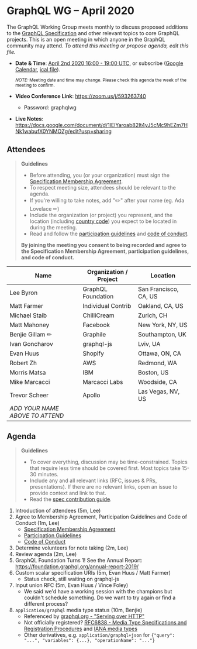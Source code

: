 # GraphQL WG – April 2020

The GraphQL Working Group meets monthly to discuss proposed additions to the
[GraphQL Specification](https://github.com/graphql/graphql-spec) and other
relevant topics to core GraphQL projects. This is an open meeting in which
anyone in the GraphQL community may attend. *To attend this meeting or propose
agenda, edit this file.*

- **Date & Time**: [April 2nd 2020 16:00 - 19:00 UTC](https://www.timeanddate.com/worldclock/meetingdetails.html?year=2020&month=4&day=2&hour=16&min=0&sec=0&p1=224&p2=179&p3=136&p4=37&p5=239&p6=101&p7=152), or subscribe ([Google Calendar](https://calendar.google.com/calendar?cid=bGludXhmb3VuZGF0aW9uLm9yZ19pazc5dDl1dWoycDMyaTNyMjAzZGd2NW1vOEBncm91cC5jYWxlbmRhci5nb29nbGUuY29t), [ical file](https://calendar.google.com/calendar/ical/linuxfoundation.org_ik79t9uuj2p32i3r203dgv5mo8%40group.calendar.google.com/public/basic.ics)).

  <small>*NOTE:* Meeting date and time may change. Please check this agenda the week of the meeting to confirm.</small>
- **Video Conference Link**: https://zoom.us/j/593263740
  - Password: graphqlwg
- **Live Notes**: https://docs.google.com/document/d/1IElYaroab82It4yJ5cMc9hEZm7HNk1wabufX0YNMOZg/edit?usp=sharing


## Attendees

> **Guidelines**
> - Before attending, you (or your organization) must sign the [Specification Membership Agreement](https://github.com/graphql/foundation).
> - To respect meeting size, attendees should be relevant to the agenda.
> - If you're willing to take notes, add "✏️" after your name (eg. Ada Lovelace ✏)
> - Include the organization (or project) you represent, and the location (including [country code](https://en.wikipedia.org/wiki/List_of_ISO_3166_country_codes#Current_ISO_3166_country_codes)) you expect to be located in during the meeting.
> - Read and follow the [participation guidelines](https://github.com/graphql/graphql-wg#participation-guidelines) and [code of conduct](https://github.com/graphql/foundation/blob/master/CODE-OF-CONDUCT.md).
>
> **By joining the meeting you consent to being recorded and agree to the Specification Membership Agreement,
> participation guidelines, and code of conduct.**

| Name                     | Organization / Project   | Location
| ------------------------ | ------------------------ | ------------------------
| Lee Byron                | GraphQL Foundation       | San Francisco, CA, US
| Matt Farmer              | Individual Contrib       | Oakland, CA, US
| Michael Staib            | ChilliCream              | Zurich, CH
| Matt Mahoney             | Facebook                 | New York, NY, US
| Benjie Gillam ✏          | Graphile                 | Southampton, UK
| Ivan Goncharov           | graphql-js               | Lviv, UA
| Evan Huus                | Shopify                  | Ottawa, ON, CA
| Robert Zh                | AWS                      | Redmond, WA
| Morris Matsa             | IBM                      | Boston, US
| Mike Marcacci            | Marcacci Labs            | Woodside, CA
| Trevor Scheer            | Apollo                   | Las Vegas, NV, US
| *ADD YOUR NAME ABOVE TO ATTEND*


## Agenda

> **Guidelines**
> - To cover everything, discussion may be time-constrained. Topics that require less time should be covered first. Most topics take 15-30 minutes.
> - Include any and all relevant links (RFC, issues & PRs, presentations). If there are no relevant links, open an issue to provide context and link to that.
> - Read the [spec contribution guide](https://github.com/graphql/graphql-spec/blob/master/CONTRIBUTING.md).

<!--

Example agenda item:

1. Discuss moving the subscriptions proposal to stage 2 (30m, Lee)
   - [Subscriptions RFC](link.to/the-relevant/pr-or-issue-or-doc)
   - [GraphQL.js PR](github.link/to/the/project/pr)
   - [Another Relevant Link](youre.getting/the-idea.now)

-->

1. Introduction of attendees (5m, Lee)
1. Agree to Membership Agreement, Participation Guidelines and Code of Conduct (1m, Lee)
   - [Specification Membership Agreement](https://github.com/graphql/foundation)
   - [Participation Guidelines](https://github.com/graphql/graphql-wg#participation-guidelines)
   - [Code of Conduct](https://github.com/graphql/foundation/blob/master/CODE-OF-CONDUCT.md)
1. Determine volunteers for note taking (2m, Lee)
1. Review agenda (2m, Lee)
1. GraphQL Foundation Turns 1! See the Annual Report: https://foundation.graphql.org/annual-report-2019/
1. Custom scalar specification URIs (5m, Evan Huus / Matt Farmer)
   - Status check, still waiting on graphql-js
1. Input union RFC (5m, Evan Huus / Vince Foley)
   - We said we'd have a working session with the champions but couldn't schedule something. Do we want to try again or find a different process?
1. `application/graphql` media type status (10m, Benjie)
   - Referenced by [graphql.org - "Serving over HTTP"](https://graphql.org/learn/serving-over-http/)
   - Not officially registered? [RFC6838 - Media Type Specifications and Registration Procedures](https://tools.ietf.org/html/rfc6838) and [IANA media types](https://www.iana.org/assignments/media-types/media-types.xhtml)
   - Other derivatives, e.g. `application/graphql+json` for `{"query": "...", "variables": {...}, "operationName": "..."}`
